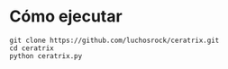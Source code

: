 # Cómo ejecutar

```
git clone https://github.com/luchosrock/ceratrix.git
cd ceratrix
python ceratrix.py
```
